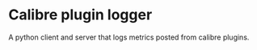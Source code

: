 Calibre plugin logger
=====================

A python client and server that logs metrics posted from calibre plugins.

